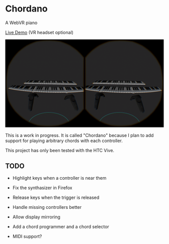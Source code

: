 # Chordano
A WebVR piano

[Live Demo](https://mikebolt.github.io/chordano/chordano.html) (VR headset optional)

![A VR screenshot of two pianos](https://github.com/mikebolt/chordano/blob/master/2017-07-12-PM_03_44_16.png)

This is a work in progress. It is called "Chordano" because I plan to add support for playing arbitrary chords with each controller.

This project has only been tested with the HTC Vive.

## TODO

- Highlight keys when a controller is near them

- Fix the synthasizer in Firefox

- Release keys when the trigger is released

- Handle missing controllers better

- Allow display mirroring

- Add a chord programmer and a chord selector

- MIDI support?
